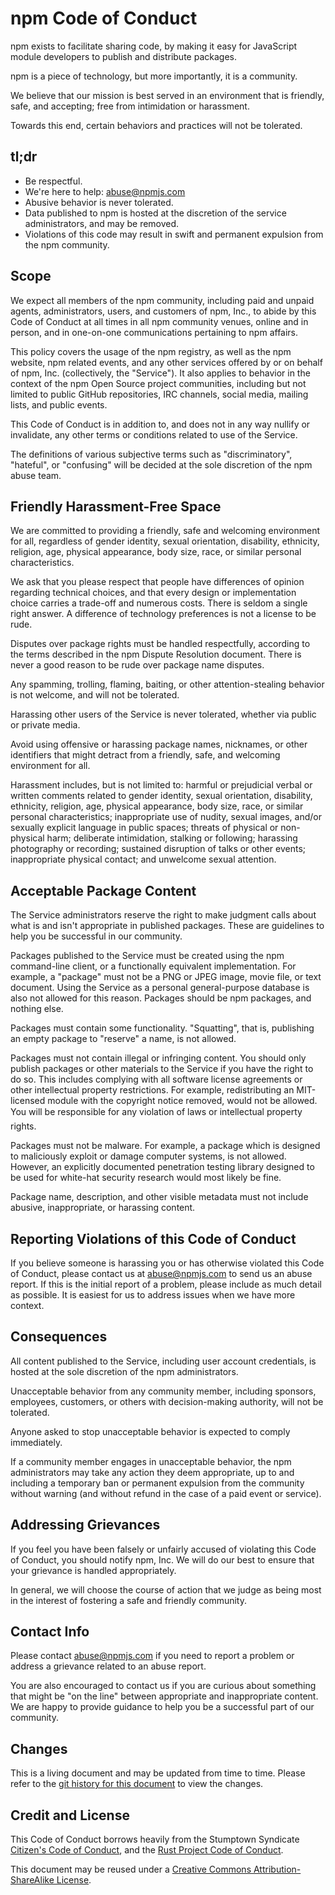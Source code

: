 # npm Code of Conduct

npm exists to facilitate sharing code, by making it easy for
JavaScript module developers to publish and distribute packages.

npm is a piece of technology, but more importantly, it is a community.

We believe that our mission is best served in an environment that is
friendly, safe, and accepting; free from intimidation or harassment.

Towards this end, certain behaviors and practices will not be
tolerated.

## tl;dr

* Be respectful.
* We're here to help: <abuse@npmjs.com>
* Abusive behavior is never tolerated.
* Data published to npm is hosted at the discretion of the service
  administrators, and may be removed.
* Violations of this code may result in swift and permanent expulsion
  from the npm community.

## Scope

We expect all members of the npm community, including paid and unpaid
agents, administrators, users, and customers of npm, Inc., to abide by
this Code of Conduct at all times in all npm community venues, online
and in person, and in one-on-one communications pertaining to npm
affairs.

This policy covers the usage of the npm registry, as well as the npm
website, npm related events, and any other services offered by or on
behalf of npm, Inc. (collectively, the "Service").  It also applies to
behavior in the context of the npm Open Source project communities,
including but not limited to public GitHub repositories, IRC channels,
social media, mailing lists, and public events.

This Code of Conduct is in addition to, and does not in any way
nullify or invalidate, any other terms or conditions related to use of
the Service.

The definitions of various subjective terms such as "discriminatory",
"hateful", or "confusing" will be decided at the sole discretion of
the npm abuse team.

## Friendly Harassment-Free Space

We are committed to providing a friendly, safe and welcoming
environment for all, regardless of gender identity, sexual
orientation, disability, ethnicity, religion, age, physical
appearance, body size, race, or similar personal characteristics.

We ask that you please respect that people have differences of opinion
regarding technical choices, and that every design or implementation
choice carries a trade-off and numerous costs.  There is seldom a
single right answer.  A difference of technology preferences is not a
license to be rude.

Disputes over package rights must be handled respectfully, according
to the terms described in the npm Dispute Resolution document.  There
is never a good reason to be rude over package name disputes.

Any spamming, trolling, flaming, baiting, or other attention-stealing
behavior is not welcome, and will not be tolerated.

Harassing other users of the Service is never tolerated, whether via
public or private media.

Avoid using offensive or harassing package names, nicknames, or other
identifiers that might detract from a friendly, safe, and welcoming
environment for all.

Harassment includes, but is not limited to: harmful or prejudicial
verbal or written comments related to gender identity, sexual
orientation, disability, ethnicity, religion, age, physical
appearance, body size, race, or similar personal characteristics;
inappropriate use of nudity, sexual images, and/or sexually explicit
language in public spaces; threats of physical or non-physical harm;
deliberate intimidation, stalking or following; harassing photography
or recording; sustained disruption of talks or other events;
inappropriate physical contact; and unwelcome sexual attention.

## Acceptable Package Content

<!--
TODO: This should probably be split out into a separate doc.  Maybe
just link to the appropriate location in the Terms of Use once we have
it.
-->

The Service administrators reserve the right to make judgment calls
about what is and isn't appropriate in published packages.  These are
guidelines to help you be successful in our community.

Packages published to the Service must be created using the npm
command-line client, or a functionally equivalent implementation.  For
example, a "package" must not be a PNG or JPEG image, movie file, or
text document.  Using the Service as a personal general-purpose
database is also not allowed for this reason.  Packages should be npm
packages, and nothing else.

Packages must contain some functionality.  "Squatting", that is,
publishing an empty package to "reserve" a name, is not allowed.

Packages must not contain illegal or infringing content.  You should
only publish packages or other materials to the Service if you have
the right to do so.  This includes complying with all software license
agreements or other intellectual property restrictions. For example,
redistributing an MIT-licensed module with the copyright notice
removed, would not be allowed.  You will be responsible for any
violation of laws or intellectual property rights.

Packages must not be malware.  For example, a package which is
designed to maliciously exploit or damage computer systems, is not
allowed.  However, an explicitly documented penetration testing
library designed to be used for white-hat security research would most
likely be fine.

Package name, description, and other visible metadata must not include
abusive, inappropriate, or harassing content.

## Reporting Violations of this Code of Conduct

If you believe someone is harassing you or has otherwise violated this
Code of Conduct, please contact us at <abuse@npmjs.com> to send us an
abuse report.  If this is the initial report of a problem, please
include as much detail as possible. It is easiest for us to address
issues when we have more context.

## Consequences

All content published to the Service, including user account
credentials, is hosted at the sole discretion of the npm
administrators.

Unacceptable behavior from any community member, including sponsors,
employees, customers, or others with decision-making authority, will
not be tolerated.

Anyone asked to stop unacceptable behavior is expected to comply
immediately.

If a community member engages in unacceptable behavior, the npm
administrators may take any action they deem appropriate, up to and
including a temporary ban or permanent expulsion from the community
without warning (and without refund in the case of a paid event or
service).

## Addressing Grievances

If you feel you have been falsely or unfairly accused of violating
this Code of Conduct, you should notify npm, Inc.  We will do our best
to ensure that your grievance is handled appropriately.

In general, we will choose the course of action that we judge as being
most in the interest of fostering a safe and friendly community.

## Contact Info

Please contact <abuse@npmjs.com> if you need to report a problem or
address a grievance related to an abuse report.

You are also encouraged to contact us if you are curious about
something that might be "on the line" between appropriate and
inappropriate content.  We are happy to provide guidance to help you
be a successful part of our community.

## Changes

This is a living document and may be updated from time to time.
Please refer to the [git history for this
document](https://github.com/npm/policies/commits/master/conduct.md)
to view the changes.

## Credit and License

This Code of Conduct borrows heavily from the Stumptown Syndicate
[Citizen's Code of Conduct](http://citizencodeofconduct.org/), and the
[Rust Project Code of
Conduct](https://www.rust-lang.org/conduct.html).

This document may be reused under a [Creative Commons
Attribution-ShareAlike
License](https://creativecommons.org/licenses/by-sa/4.0/).
